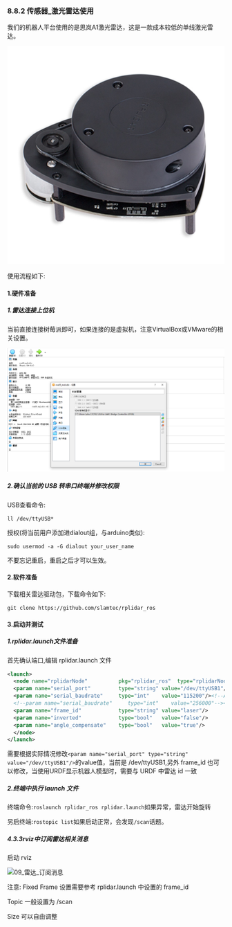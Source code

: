 ### 8.8.2 传感器\_激光雷达使用

我们的机器人平台使用的是思岚A1激光雷达，这是一款成本较低的单线激光雷达。

![](/assets/思岚A1.jpg)

使用流程如下:

#### 1.硬件准备

##### 1.雷达连接上位机

当前直接连接树莓派即可，如果连接的是虚拟机，注意VirtualBox或VMware的相关设置。

![](/assets/VBox添加激光雷达.PNG)

##### 2.确认当前的 USB 转串口终端并修改权限

USB查看命令:

```
ll /dev/ttyUSB*
```

授权\(将当前用户添加进dialout组，与arduino类似\):

```
sudo usermod -a -G dialout your_user_name
```

不要忘记重启，重启之后才可以生效。

#### 2.软件准备

下载相关雷达驱动包，下载命令如下:

```
git clone https://github.com/slamtec/rplidar_ros
```

#### 3.启动并测试

##### 1.rplidar.launch文件准备

首先确认端口,编辑 rplidar.launch 文件

```xml
<launch>
  <node name="rplidarNode"          pkg="rplidar_ros"  type="rplidarNode" output="screen">
  <param name="serial_port"         type="string" value="/dev/ttyUSB1"/>
  <param name="serial_baudrate"     type="int"    value="115200"/><!--A1/A2 -->
  <!--param name="serial_baudrate"     type="int"    value="256000"--><!--A3 -->
  <param name="frame_id"            type="string" value="laser"/>
  <param name="inverted"            type="bool"   value="false"/>
  <param name="angle_compensate"    type="bool"   value="true"/>
  </node>
</launch>
```

需要根据实际情况修改`<param name="serial_port" type="string" value="/dev/ttyUSB1"/>`的value值，当前是 /dev/ttyUSB1,另外 frame\_id 也可以修改，当使用URDF显示机器人模型时，需要与 URDF 中雷达 id 一致

##### 2.终端中执行 launch 文件

终端命令:`roslaunch rplidar_ros rplidar.launch`如果异常，雷达开始旋转

另启终端:`rostopic list`如果启动正常，会发现`/scan`话题。

##### 4.3.3rviz中订阅雷达相关消息

启动 rviz

![](file://D:/ROS资料/ROS笔记_melodic/ROS05_SLAM导航/img/09_雷达_订阅消息.png?lastModify=1600684748 "09\_雷达\_订阅消息")

注意: Fixed Frame 设置需要参考 rplidar.launch 中设置的 frame\_id

Topic 一般设置为 /scan

Size 可以自由调整

